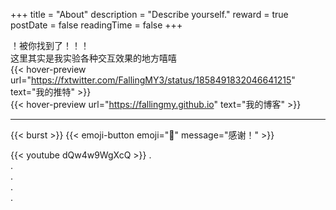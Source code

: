 +++
title = "About"
description = "Describe yourself."
reward = true
postDate = false
readingTime = false
+++

！被你找到了！！！  
这里其实是我实验各种交互效果的地方嘻嘻  
{{< hover-preview url="https://fxtwitter.com/FallingMY3/status/1858491832046641215" text="我的推特" >}}  
{{< hover-preview url="https://fallingmy.github.io" text="我的博客" >}}  

<!-- {{< screenshot-preview 
   url="https://www.bilibili.com" 
   screenshot="https://api.screenshotapi.net/screenshot.png?url=https://www.bing.com" 
>}} -->

<!-- {{< link-preview 
   url="https://www.bilibili.com" 
   image="https://g.foolcdn.com/editorial/images/514821/bili-logo.png" 
   title="Bilibili" 
   description="This is an example description for the link." 
>}} -->
<!-- {{< partical >}} -->

---



<!-- {{< emoji-button >}} -->

{{< burst >}}
{{< emoji-button emoji="🎉" message="感谢！" >}}

{{< youtube dQw4w9WgXcQ >}}
.  
.  
.  
.  
.  